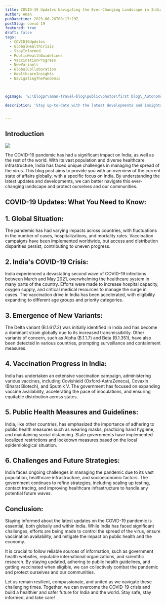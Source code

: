 ```yaml
---
title: COVID-19 Updates Navigating the Ever-Changing Landscape in India and Worldwide
author: Aman
pubDatetime: 2023-06-26T08:17:19Z
postSlug: covid 19
featured: true
draft: false
tags:
  - COVID19Updates
  - GlobalHealthCrisis
  - StayInformed
  - PublicHealthGuidelines
  - VaccinationProgress
  - NewVariants
  - GlobalCollaboration
  - HealthcareInsights
  - NavigatingThePandemic
  


ogImage: 'E:\blogpr\aman-travel-blog\public\photos\first blog\_Autonomous Wea 0.png'

description: 'Stay up-to-date with the latest developments and insights on the COVID-19 pandemic, with a particular focus on India. This comprehensive blog post provides an in-depth analysis of the current situation, highlights recent updates, and offers guidance on how to navigate these uncertain times both globally and within India.'


---
```

## Introduction

![](https://m.economictimes.com/thumb/msid-81666434,width-1200,height-900,resizemode-4,imgsize-224027/virus.jpg)

The COVID-19 pandemic has had a significant impact on India, as well as the rest of the world. With its vast population and diverse healthcare infrastructure, India has faced unique challenges in managing the spread of the virus. This blog post aims to provide you with an overview of the current state of affairs globally, with a specific focus on India. By understanding the latest updates and developments, we can better navigate this ever-changing landscape and protect ourselves and our communities.

## COVID-19 Updates: What You Need to Know:

## 1. Global Situation:

The pandemic has had varying impacts across countries, with fluctuations in the number of cases, hospitalizations, and mortality rates.
Vaccination campaigns have been implemented worldwide, but access and distribution disparities persist, contributing to uneven progress.

## 2. India's COVID-19 Crisis:

India experienced a devastating second wave of COVID-19 infections between March and May 2021, overwhelming the healthcare system in many parts of the country.
Efforts were made to increase hospital capacity, oxygen supply, and critical medical resources to manage the surge in cases.
The vaccination drive in India has been accelerated, with eligibility expanding to different age groups and priority categories.


## 3. Emergence of New Variants:

The Delta variant (B.1.617.2) was initially identified in India and has become a dominant strain globally due to its increased transmissibility.
Other variants of concern, such as Alpha (B.1.1.7) and Beta (B.1.351), have also been detected in various countries, prompting surveillance and containment measures.

## 4. Vaccination Progress in India:

India has undertaken an extensive vaccination campaign, administering various vaccines, including Covishield (Oxford-AstraZeneca), Covaxin (Bharat Biotech), and Sputnik V.
The government has focused on expanding vaccine availability, accelerating the pace of inoculations, and ensuring equitable distribution across states.

## 5. Public Health Measures and Guidelines:

India, like other countries, has emphasized the importance of adhering to public health measures such as wearing masks, practicing hand hygiene, and maintaining social distancing.
State governments have implemented localized restrictions and lockdown measures based on the local epidemiological situation.

## 6. Challenges and Future Strategies:

India faces ongoing challenges in managing the pandemic due to its vast population, healthcare infrastructure, and socioeconomic factors.
The government continues to refine strategies, including scaling up testing, contact tracing, and improving healthcare infrastructure to handle any potential future waves.


## Conclusion:

Staying informed about the latest updates on the COVID-19 pandemic is essential, both globally and within India. While India has faced significant challenges, efforts are being made to control the spread of the virus, ensure vaccination availability, and mitigate the impact on public health and the economy.

It is crucial to follow reliable sources of information, such as government health websites, reputable international organizations, and scientific research. By staying updated, adhering to public health guidelines, and getting vaccinated when eligible, we can collectively combat the pandemic and protect ourselves and our communities.

Let us remain resilient, compassionate, and united as we navigate these challenging times. Together, we can overcome the COVID-19 crisis and build a healthier and safer future for India and the world. Stay safe, stay informed, and take care!
